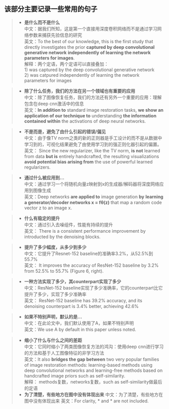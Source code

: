 ## 该部分主要记录一些常用的句子


>*  **是什么而不是什么**  
    中文：据我们所知，这是第一个直接用深度卷积网络而不是通过学习网络参数来捕获先验信息的研究  
    英文：To the best of our knowledge, this is the first study that directly investigates the prior **captured by deep convolutional generative network** **independently of learning the network parameters for images**.  
    解释：两个定语，两个定语可以直接叠加：  
          1) was captured by the deep convolutional generative network  
          2) was catpured independently of learning the network parameters for images

>*  **除了什么任务，我们的方法在另一个领域也有重要的应用**  
    中文：除了图像恢复任务，我们的方法还有另外一个重要的应用：理解包含在deep cnn激活中的信息  
    英文：**In addition to** standard image restoration tasks, **we show an application of our technique to** understanding **the information contained within** the activations of deep neural networks.  

>*  **不是而是，避免了由什么引起的错误/偏见**  
    中文：由于像TV norm之类的新的正则器是手工设计的而不是从数据中学习到的，可视化结果避免了由使用学习到的强正则化器引起的偏置。  
    英文： Since the new regularizer, like the TV norm, **is not** learned from data **but is** entirely handcrafted, the resulting visualizations **avoid potential bias arising from** the use of powerful learned regularizers.  

> * **通过什么被应用到...**  
    中文：通过学习一个将随机向量z映射到x的生成器/解码器将深度网络应用到图像生成  
    英文：Deep networks **are applied to** image generation **by** **learning a generator/decoder networks x = fθ(z)** that map a random code vector z to an image x.  
    
>*  **什么有稳定的提升**  
    中文：通过引入去噪组件，性能有持续的提升  
    英文： There is a consistent performance improvement by introducted by the denoising blocks.  

>*  **提升了多少幅度，从多少到多少**  
    中文：它提升了Resnet-152 baseline的准确率3.2%，从52.5%到55.7%  
    英文： It improves the accuracy of ResNet-152 baseline by 3.2% from 52.5% to 55.7% (Figure 6, right).  
    
>*  **一种方法实现了多少，其counterpart实现了多少**  
    中文：ResNet-152 baseline实现了多少准确率，它的counterpart比它提升了多少，实现了多少准确率  
    英文： ResNet-152 baseline has 39.2% accuracy, and its denoising counterpart is 3.4% better, achieving 42.6%  
    
>*  **如果不特别声明，默认的是...**  
    中文：在此论文中，我们默认使用了A，如果不特别声明  
    英文：We use A by default in this paper unless noted.

>* **缩小了什么与什么之间的差距**    
    中文：它同时缩小了两类图像恢复方法的鸿沟：使用deep cnn进行学习的方法和基于人工图像特征的非学习方法  
    英文：It also **bridges the gap between** two very popular families of image restoration methods: learning-based methods using deep convolutional networks and learning-free methods based on handcrafted image priors such as self-similarity.  
    解释： methods复数，networks复数，such as self-similarity做最后的定语
>*  **为了清楚，有些地方在图中没有体现出来**
    中文：为了清楚，有些地方在图中没有体现出来
    英文：For clarity, * and * are not included.
